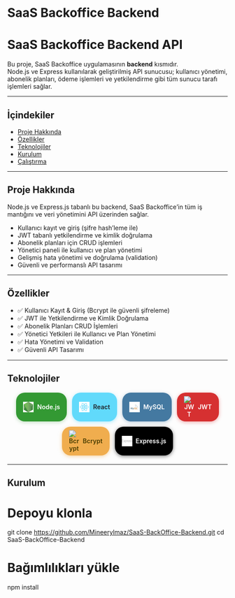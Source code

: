 # SaaS Backoffice Backend

# SaaS Backoffice Backend API

Bu proje, SaaS Backoffice uygulamasının **backend** kısmıdır.  
Node.js ve Express kullanılarak geliştirilmiş API sunucusu; kullanıcı yönetimi, abonelik planları, ödeme işlemleri ve yetkilendirme gibi tüm sunucu tarafı işlemleri sağlar.

---

## İçindekiler

- [Proje Hakkında](#proje-hakkında)  
- [Özellikler](#özellikler)  
- [Teknolojiler](#teknolojiler)  
- [Kurulum](#kurulum)  
- [Çalıştırma](#çalıştırma)  

---

## Proje Hakkında

Node.js ve Express.js tabanlı bu backend, SaaS Backoffice’in tüm iş mantığını ve veri yönetimini API üzerinden sağlar.  
- Kullanıcı kayıt ve giriş (şifre hash’leme ile)  
- JWT tabanlı yetkilendirme ve kimlik doğrulama  
- Abonelik planları için CRUD işlemleri  
- Yönetici paneli ile kullanıcı ve plan yönetimi  
- Gelişmiş hata yönetimi ve doğrulama (validation)  
- Güvenli ve performanslı API tasarımı  

---

## Özellikler

- ✅ Kullanıcı Kayıt & Giriş (Bcrypt ile güvenli şifreleme)  
- ✅ JWT ile Yetkilendirme ve Kimlik Doğrulama  
- ✅ Abonelik Planları CRUD İşlemleri  
- ✅ Yönetici Yetkileri ile Kullanıcı ve Plan Yönetimi  
- ✅ Hata Yönetimi ve Validation  
- ✅ Güvenli API Tasarımı  

---

## Teknolojiler

<div align="center" style="display: flex; flex-wrap: wrap; gap: 12px; justify-content: center; margin: 20px 0;">

  <div style="display: flex; align-items: center; gap: 8px; padding: 8px 16px; border-radius: 20px; background: #339933; color: white; font-weight: 600; box-shadow: 0 2px 8px rgb(51 153 51 / 0.3); cursor: default;">
    <img src="https://raw.githubusercontent.com/github/explore/main/topics/nodejs/nodejs.png" alt="Node.js" width="24" />
    Node.js
  </div>

  <div style="display: flex; align-items: center; gap: 8px; padding: 8px 16px; border-radius: 20px; background: #61dafb; color: #20232a; font-weight: 600; box-shadow: 0 2px 8px rgb(97 218 251 / 0.5); cursor: default;">
    <img src="https://raw.githubusercontent.com/github/explore/main/topics/react/react.png" alt="React" width="24" />
    React
  </div>

  <div style="display: flex; align-items: center; gap: 8px; padding: 8px 16px; border-radius: 20px; background: #4479a1; color: white; font-weight: 600; box-shadow: 0 2px 8px rgb(68 121 161 / 0.4); cursor: default;">
    <img src="https://raw.githubusercontent.com/github/explore/main/topics/mysql/mysql.png" alt="MySQL" width="24" />
    MySQL
  </div>

  <div style="display: flex; align-items: center; gap: 8px; padding: 8px 16px; border-radius: 20px; background: #d63031; color: white; font-weight: 600; box-shadow: 0 2px 8px rgb(214 48 49 / 0.4); cursor: default;">
    <img src="https://raw.githubusercontent.com/auth0/node-jsonwebtoken/main/logo/logo.png" alt="JWT" width="24" />
    JWT
  </div>

  <div style="display: flex; align-items: center; gap: 8px; padding: 8px 16px; border-radius: 20px; background: #f0ad4e; color: #4a3c00; font-weight: 600; box-shadow: 0 2px 8px rgb(240 173 78 / 0.5); cursor: default;">
    <img src="https://raw.githubusercontent.com/kelektiv/node.bcrypt.js/master/logo/bcrypt.png" alt="Bcrypt" width="24" />
    Bcrypt
  </div>

  <div style="display: flex; align-items: center; gap: 8px; padding: 8px 16px; border-radius: 20px; background: #000000; color: white; font-weight: 600; box-shadow: 0 2px 8px rgb(0 0 0 / 0.5); cursor: default;">
    <img src="https://raw.githubusercontent.com/github/explore/main/topics/express/express.png" alt="Express.js" width="24" />
    Express.js
  </div>

</div>



---

## Kurulum


# Depoyu klonla
git clone https://github.com/Mineerylmaz/SaaS-BackOffice-Backend.git
cd SaaS-BackOffice-Backend

# Bağımlılıkları yükle
npm install

